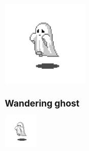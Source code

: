 <!DOCTYPE html>
<html>
<head>
  <link rel="stylesheet" href="css/styles.css">
</head>
<body>
<div class="ghost">
    <img src="Pictures/Ghost.webp" width="50%" 
    height="50%">
</div>
<h1>
    Wandering ghost
</h1>
<a>
    <div id="element">
        <img src="Pictures/Ghost.webp"width="20%"height="20%">
    </div>
</a>
</body>
</html>